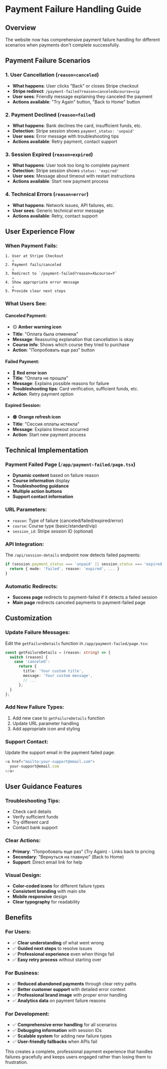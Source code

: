 # Payment Failure Handling Guide

## Overview
The website now has comprehensive payment failure handling for different scenarios when payments don't complete successfully.

## Payment Failure Scenarios

### 1. **User Cancellation** (`reason=canceled`)
- **What happens**: User clicks "Back" or closes Stripe checkout
- **Stripe redirect**: `/payment-failed?reason=canceled&course=vip`
- **User sees**: Friendly message explaining they canceled the payment
- **Actions available**: "Try Again" button, "Back to Home" button

### 2. **Payment Declined** (`reason=failed`)
- **What happens**: Bank declines the card, insufficient funds, etc.
- **Detection**: Stripe session shows `payment_status: 'unpaid'`
- **User sees**: Error message with troubleshooting tips
- **Actions available**: Retry payment, contact support

### 3. **Session Expired** (`reason=expired`)
- **What happens**: User took too long to complete payment
- **Detection**: Stripe session shows `status: 'expired'`
- **User sees**: Message about timeout with restart instructions
- **Actions available**: Start new payment process

### 4. **Technical Errors** (`reason=error`)
- **What happens**: Network issues, API failures, etc.
- **User sees**: Generic technical error message
- **Actions available**: Retry, contact support

## User Experience Flow

### When Payment Fails:
```
1. User at Stripe Checkout
   ↓
2. Payment fails/canceled
   ↓
3. Redirect to `/payment-failed?reason=X&course=Y`
   ↓
4. Show appropriate error message
   ↓
5. Provide clear next steps
```

### What Users See:

#### Canceled Payment:
- 🟡 **Amber warning icon**
- **Title**: "Оплата была отменена"
- **Message**: Reassuring explanation that cancellation is okay
- **Course info**: Shows which course they tried to purchase
- **Action**: "Попробовать еще раз" button

#### Failed Payment:
- 🔴 **Red error icon**
- **Title**: "Оплата не прошла"
- **Message**: Explains possible reasons for failure
- **Troubleshooting tips**: Card verification, sufficient funds, etc.
- **Action**: Retry payment option

#### Expired Session:
- 🟠 **Orange refresh icon**
- **Title**: "Сессия оплаты истекла"
- **Message**: Explains timeout occurred
- **Action**: Start new payment process

## Technical Implementation

### Payment Failed Page (`/app/payment-failed/page.tsx`)
- **Dynamic content** based on failure reason
- **Course information** display
- **Troubleshooting guidance**
- **Multiple action buttons**
- **Support contact information**

### URL Parameters:
- `reason`: Type of failure (canceled/failed/expired/error)
- `course`: Course type (basic/standard/vip)
- `session_id`: Stripe session ID (optional)

### API Integration:
The `/api/session-details` endpoint now detects failed payments:
```typescript
if (session.payment_status === 'unpaid' || session.status === 'expired') {
  return { mode: 'failed', reason: 'expired', ... }
}
```

### Automatic Redirects:
- **Success page** redirects to payment-failed if it detects a failed session
- **Main page** redirects canceled payments to payment-failed page

## Customization

### Update Failure Messages:
Edit the `getFailureDetails` function in `/app/payment-failed/page.tsx`:

```typescript
const getFailureDetails = (reason: string) => {
  switch (reason) {
    case 'canceled':
      return {
        title: 'Your custom title',
        message: 'Your custom message',
        // ...
      };
  }
};
```

### Add New Failure Types:
1. Add new case to `getFailureDetails` function
2. Update URL parameter handling
3. Add appropriate icon and styling

### Support Contact:
Update the support email in the payment failed page:
```typescript
<a href="mailto:your-support@email.com">
  your-support@email.com
</a>
```

## User Guidance Features

### Troubleshooting Tips:
- Check card details
- Verify sufficient funds
- Try different card
- Contact bank support

### Clear Actions:
- **Primary**: "Попробовать еще раз" (Try Again) - Links back to pricing
- **Secondary**: "Вернуться на главную" (Back to Home)
- **Support**: Direct email link for help

### Visual Design:
- **Color-coded icons** for different failure types
- **Consistent branding** with main site
- **Mobile responsive** design
- **Clear typography** for readability

## Benefits

### For Users:
- ✅ **Clear understanding** of what went wrong
- ✅ **Guided next steps** to resolve issues
- ✅ **Professional experience** even when things fail
- ✅ **Easy retry process** without starting over

### For Business:
- ✅ **Reduced abandoned payments** through clear retry paths
- ✅ **Better customer support** with detailed error context
- ✅ **Professional brand image** with proper error handling
- ✅ **Analytics data** on payment failure reasons

### For Development:
- ✅ **Comprehensive error handling** for all scenarios
- ✅ **Debugging information** with session IDs
- ✅ **Scalable system** for adding new failure types
- ✅ **User-friendly fallbacks** when APIs fail

This creates a complete, professional payment experience that handles failures gracefully and keeps users engaged rather than losing them to frustration.
